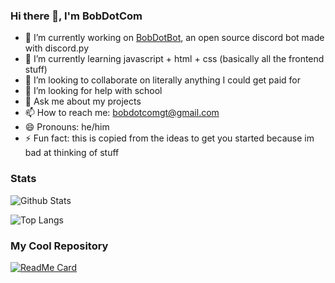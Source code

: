 ### Hi there 👋, I'm BobDotCom

- 🔭 I’m currently working on [BobDotBot](https://github.com/BobDotCom/BobDotBot), an open source discord bot made with discord.py
- 🌱 I’m currently learning javascript + html + css (basically all the frontend stuff)
- 👯 I’m looking to collaborate on literally anything I could get paid for
- 🤔 I’m looking for help with school
- 💬 Ask me about my projects
- 📫 How to reach me: bobdotcomgt@gmail.com
- 😄 Pronouns: he/him
- ⚡ Fun fact: this is copied from the ideas to get you started because im bad at thinking of stuff

### Stats

![Github Stats](https://github-readme-stats.vercel.app/api?username=BobDotCom&show_icons=True&count_private=True&theme=blue-green&include_all_commits=True&hide_border=true&bg_color=1a1b27)

![Top Langs](https://github-readme-stats.vercel.app/api/top-langs/?username=BobDotCom&theme=blue-green&layout=compact&hide_border=true&bg_color=1a1b27)

### My Cool Repository

[![ReadMe Card](https://github-readme-stats.vercel.app/api/pin/?username=BobDotCom&repo=BobDotBot&theme=blue-green&bg_color=1a1b27&hide_border=True)](https://github.com/BobDotCom/BobDotBot)

<!--
**BobDotCom/BobDotCom** is a ✨ _special_ ✨ repository because its `README.md` (this file) appears on your GitHub profile.

Here are some ideas to get you started:

- 🔭 I’m currently working on ...
- 🌱 I’m currently learning ...
- 👯 I’m looking to collaborate on ...
- 🤔 I’m looking for help with ...
- 💬 Ask me about ...
- 📫 How to reach me: ...
- 😄 Pronouns: ...
- ⚡ Fun fact: ...
-->

